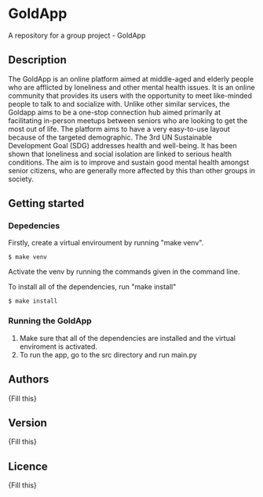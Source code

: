 # GoldApp
A repository for a group project - GoldApp

## Description
The GoldApp is an online platform aimed at middle-aged and elderly people who are afflicted by loneliness and other mental health issues. It is an online community that provides its users with the opportunity to meet like-minded people to talk to and socialize with. Unlike other similar services, the Goldapp aims to be a one-stop connection hub aimed primarily at facilitating in-person meetups between seniors who are looking to get the most out of life. The platform aims to have a very easy-to-use layout because of the targeted demographic. The 3rd  UN Sustainable Development Goal (SDG) addresses health and well-being. It has been shown that loneliness and social isolation are linked to serious health conditions. The aim is to improve and sustain good mental health amongst senior citizens, who are generally more affected by this than other groups in society.

## Getting started

### Depedencies
Firstly, create a virtual enviroument by running "make venv".
```
$ make venv
```
Activate the venv by running the commands given in the command line.

To install all of the dependencies, run "make install"
```
$ make install
```

### Running the GoldApp

1. Make sure that all of the dependencies are installed and the virtual enviroment is activated.
2. To run the app, go to the src directory and run main.py

## Authors
{Fill this}

## Version
{Fill this}

## Licence 
{Fill this}
